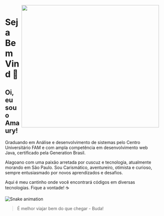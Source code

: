 <img align="right" width="450" height="400" src="https://user-images.githubusercontent.com/86973979/180609278-baf33bfa-27cf-4837-82f9-b552ec645684.png">
<h1> Seja Bem Vind 👋 </h1>

<h2> Oi, eu sou o Amaury! </h2>

Graduando em Análise e desenvolvimento de sistemas pelo Centro Universitário FAM e com ampla competência em desenvolvimento web Java, certificado pela Generation Brasil.

Alagoano com uma paixão arretada por cuscuz e tecnologia, atualmente morando em São Paulo. Sou Carismático, aventureiro, otimista e curioso, sempre entusiasmado por novos aprendizados e desafios.

Aqui é meu cantinho onde você encontrará códigos em diversas tecnologias.
Fique a vontade! ☕

![Snake animation](https://github.com/amaurywag/amaurywag/blob/output/github-contribution-grid-snake.svg)

> É melhor viajar bem do que chegar - Buda!
